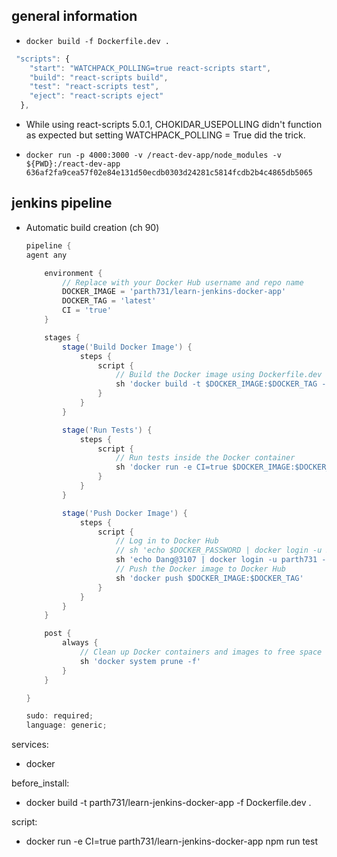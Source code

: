 ## general information

- `docker build -f Dockerfile.dev .`

```js
 "scripts": {
    "start": "WATCHPACK_POLLING=true react-scripts start",
    "build": "react-scripts build",
    "test": "react-scripts test",
    "eject": "react-scripts eject"
  },
```

- While using react-scripts 5.0.1, CHOKIDAR_USEPOLLING didn't function as expected but setting WATCHPACK_POLLING = True did the trick.

- `docker run -p 4000:3000 -v /react-dev-app/node_modules -v ${PWD}:/react-dev-app 636af2fa9cea57f02e84e131d50ecdb0303d24281c5814fcdb2b4c4865db5065`

## jenkins pipeline

- Automatic build creation (ch 90)

  ```groovy
  pipeline {
  agent any

      environment {
          // Replace with your Docker Hub username and repo name
          DOCKER_IMAGE = 'parth731/learn-jenkins-docker-app'
          DOCKER_TAG = 'latest'
          CI = 'true'
      }

      stages {
          stage('Build Docker Image') {
              steps {
                  script {
                      // Build the Docker image using Dockerfile.dev
                      sh 'docker build -t $DOCKER_IMAGE:$DOCKER_TAG -f Dockerfile.dev .'
                  }
              }
          }

          stage('Run Tests') {
              steps {
                  script {
                      // Run tests inside the Docker container
                      sh 'docker run -e CI=true $DOCKER_IMAGE:$DOCKER_TAG npm run test'
                  }
              }
          }

          stage('Push Docker Image') {
              steps {
                  script {
                      // Log in to Docker Hub
                      // sh 'echo $DOCKER_PASSWORD | docker login -u $DOCKER_USERNAME --password-stdin'
                      sh 'echo Dang@3107 | docker login -u parth731 --password-stdin'
                      // Push the Docker image to Docker Hub
                      sh 'docker push $DOCKER_IMAGE:$DOCKER_TAG'
                  }
              }
          }
      }

      post {
          always {
              // Clean up Docker containers and images to free space
              sh 'docker system prune -f'
          }
      }

  }
  ```

  ```js
  sudo: required;
  language: generic;
  ```

services:

- docker

before_install:

- docker build -t parth731/learn-jenkins-docker-app -f Dockerfile.dev .

script:

- docker run -e CI=true parth731/learn-jenkins-docker-app npm run test

```

```
